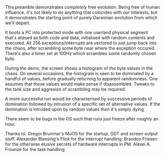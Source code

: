 This preamble demonstrates *completely* free evolution. Being free of human influence, it's not likely to do anything that coincides with our interests, but it demonstrates the starting point of purely Darwinian evolution from which we'll depart.

It boots a PC into protected mode with one userland physical segment that's aliased as both code and data, initialised with random contents and executed. All 256 exceptions/interrupts are vectored to just jump back into the chaos, after scrambling some byte near where the exception occured. There's also a timer set at 100Hz which scrambles some randomly chosen byte. 

During the demo, the screen shows a histogram of the byte values in the chaos. On several occasions, the histogram is seen to be dominated by a handful of values, before gradually returning to apparent randomness. One assumes that those values would make sense if disassembled. Tweaks to the tank size and aggresion of scrambling may be required. 

A more successful run would be characterised by successive periods of domination followed by intrusion of a specific set of alternative values. If the domination is intruded upon by random values then it's simply dying.

There seem to be bugs in the OS such that runs just freeze after roughly an hour.

Thanks to: 
 Gregor Brunmar's MuOS for the startup, GDT and screen output stuff.
 Alexander Blessing's Flick for the interrupt handling.
 Brandon Friesen for the otherwise elusive secrets of hardware interrupts in PM.
 Alexei A. Frounze for the task handling
 
